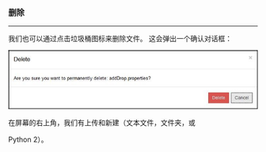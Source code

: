 ### 删除
****
我们也可以通过点击垃圾桶图标来删除文件。 这会弹出一个确认对话框：


![](/assets/33.jpg)

在屏幕的右上角，我们有上传和新建（文本文件，文件夹，或

Python 2）。